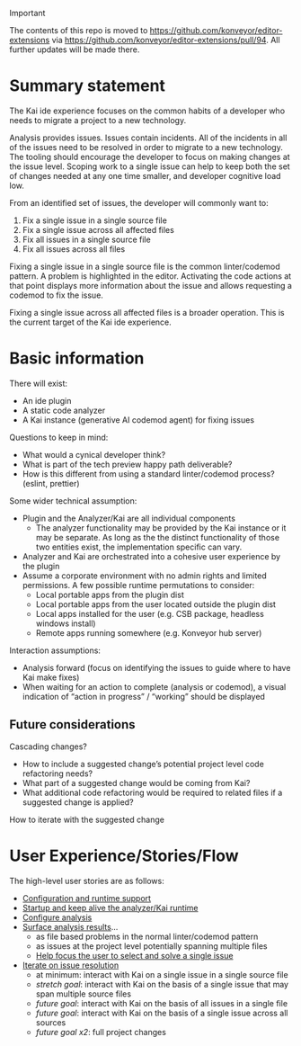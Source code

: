 >[!important]
>The contents of this repo is moved to https://github.com/konveyor/editor-extensions via https://github.com/konveyor/editor-extensions/pull/94.  All further updates will be made there.
>

# Summary statement

The Kai ide experience focuses on the common habits of a developer who needs to migrate a project to a new technology.

Analysis provides issues.  Issues contain incidents.  All of the incidents in all of the issues need to be resolved in order to migrate to a new technology.  The tooling should encourage the developer to focus on making changes at the issue level.  Scoping work to a single issue can help to keep both the set of changes needed at any one time smaller, and developer cognitive load low.

From an identified set of issues, the developer will commonly want to:
  1. Fix a single issue in a single source file
  2. Fix a single issue across all affected files
  3. Fix all issues in a single source file
  4. Fix all issues across all files

Fixing a single issue in a single source file is the common linter/codemod pattern.  A problem is highlighted in the editor.  Activating the code actions at that point displays more information about the issue and allows requesting a codemod to fix the issue.

Fixing a single issue across all affected files is a broader operation.  This is the current target of the Kai ide experience.

# Basic information

There will exist:
  - An ide plugin
  - A static code analyzer
  - A Kai instance (generative AI codemod agent) for fixing issues

Questions to keep in mind:
  - What would a cynical developer think?
  - What is part of the tech preview happy path deliverable?
  - How is this different from using a standard linter/codemod process? (eslint, prettier)

Some wider technical assumption:
  - Plugin and the Analyzer/Kai are all individual components
    - The analyzer functionality may be provided by the Kai instance or it may be separate.  As long as the the distinct functionality of those two entities exist, the implementation specific can vary.
  - Analyzer and Kai are orchestrated into a cohesive user experience by the plugin
  - Assume a corporate environment with no admin rights and limited permissions. A few possible runtime permutations to consider:
    - Local portable apps from the plugin dist
    - Local portable apps from the user located outside the plugin dist
    - Local apps installed for the user (e.g. CSB package, headless windows install)
    - Remote apps running somewhere (e.g. Konveyor hub server)

Interaction assumptions:
  - Analysis forward (focus on identifying the issues to guide where to have Kai make fixes)
  - When waiting for an action to complete (analysis or codemod), a visual indication of “action in progress” / “working” should be displayed


## Future considerations

Cascading changes?
  - How to include a suggested change’s potential project level code refactoring needs?
  - What part of a suggested change would be coming from Kai?
  - What additional code refactoring would be required to related files if a suggested change is applied?

How to iterate with the suggested change


# User Experience/Stories/Flow

The high-level user stories are as follows:
  - [Configuration and runtime support](./story/configuration_and_runtime_support.md)
  - [Startup and keep alive the analyzer/Kai runtime](./story/manage_runtime.md)
  - [Configure analysis](./story/configure_analysis.md)
  - [Surface analysis results](./story/surface_analysis.md)...
    - as file based problems in the normal linter/codemod pattern
    - as issues at the project level potentially spanning multiple files
    - [Help focus the user to select and solve a single issue](./story/focus_on_issues.md)
  - [Iterate on issue resolution](./story/iterate_on_issue_resolution.md)
    - at minimum: interact with Kai on a single issue in a single source file
    - _stretch goal_: interact with Kai on the basis of a single issue that may span multiple source files
    - _future goal_: interact with Kai on the basis of all issues in a single file
    - _future goal_: interact with Kai on the basis of a single issue across all sources
    - _future goal x2_: full project changes

